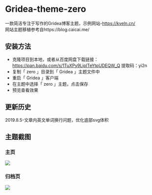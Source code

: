 # Gridea-theme-zero
一款简洁专注于写作的Gridea博客主题，示例网站-https://kveln.cn/</br>
网站主题移植参考自https://blog.caicai.me/
## 安装方法
- 克隆项目到本地，或者从百度网盘下载链接：https://pan.baidu.com/s/1TuXPy9LiplTeYtpUDEQW_Q 提取码：yi2n 
- 复制「 zero 」目录到「 Gridea 」主题文件中
- 重启「 Gridea 」客户端
- 在主题中选择「 zero 」主题，点击保存
- 预览查看效果
## 更新历史
2019.8.5-文章内英文单词换行问题，优化底部svg体积

## 主题截图
### 主页
![](https://cdn.nlark.com/yuque/0/2019/png/302953/1564474125626-assets/web-upload/79b099ab-6413-4d54-b921-1a4081392cd1.png)
### 归档页
![](https://cdn.nlark.com/yuque/0/2019/png/302953/1564474365981-assets/web-upload/2d4ceb9e-ee45-46c9-9ba6-14ab12b48726.png)
